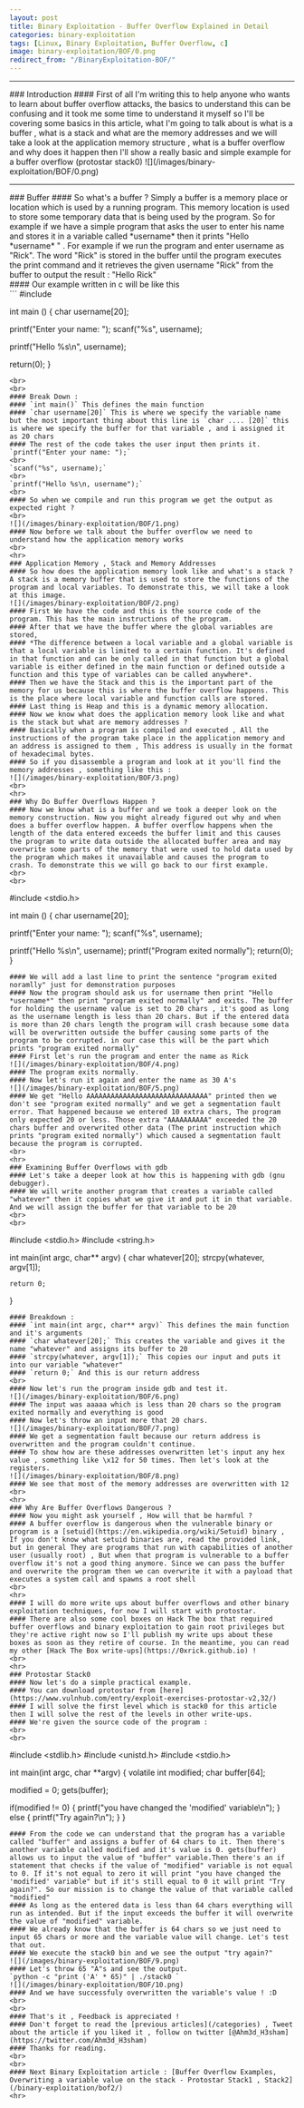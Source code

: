 ```yaml
---
layout: post
title: Binary Exploitation - Buffer Overflow Explained in Detail
categories: binary-exploitation
tags: [Linux, Binary Exploitation, Buffer Overflow, c]
image: binary-exploitation/BOF/0.png
redirect_from: "/BinaryExploitation-BOF/"
---
```


<hr>
### Introduction
#### First of all I'm writing this to help anyone who wants to learn about buffer overflow attacks, the basics to understand this can be confusing and it took me some time to understand it myself so I'll be covering some basics in this article, what I'm going to talk about is what is a buffer , what is a stack and what are the memory addresses and we will take a look at the application memory structure , what is a buffer overflow and why does it happen then I'll show a really basic and simple example for a buffer overflow (protostar stack0)
![](/images/binary-exploitation/BOF/0.png)
<br>
<hr>
### Buffer
#### So what's a buffer ? Simply a buffer is a memory place or location which is used by a running program. This memory location is used to store some temporary data that is being used by the program. So for example if we have a simple program that asks the user to enter his name and stores it in a variable called *username* then it prints "Hello *username* " . For example if we run the program and enter username as "Rick". The word "Rick" is stored in the buffer until the program executes the print command and it retrieves the given username "Rick" from the buffer to output the result : "Hello Rick"
<br>
#### Our example written in c will be like this 
<br>
```
#include <stdio.h>

int main () {
   char username[20];

   printf("Enter your name: ");
   scanf("%s", username);

   printf("Hello %s\n", username);
   
   return(0);
}
```
<br>
<br>
#### Break Down :
#### `int main()` This defines the main function
#### `char username[20]` This is where we specify the variable name but the most important thing about this line is `char .... [20]` this is where we specify the buffer for that variable , and i assigned it as 20 chars
#### The rest of the code takes the user input then prints it.
`printf("Enter your name: ");` 
<br>
`scanf("%s", username);`
<br>
`printf("Hello %s\n, username");`
<br>
#### So when we compile and run this program we get the output as expected right ?
<br>
![](/images/binary-exploitation/BOF/1.png)
#### Now before we talk about the buffer overflow we need to understand how the application memory works
<br>
<hr>
### Application Memory , Stack and Memory Addresses
#### So how does the application memory look like and what's a stack ? A stack is a memory buffer that is used to store the functions of the program and local variables. To demonstrate this, we will take a look at this image.
![](/images/binary-exploitation/BOF/2.png)
#### First We have the code and this is the source code of the program. This has the main instructions of the program.
#### After that we have the buffer where the global variables are stored,
#### *The difference between a local variable and a global variable is that a local variable is limited to a certain function. It's defined in that function and can be only called in that function but a global variable is either defined in the main function or defined outside a function and this type of variables can be called anywhere*.
#### Then we have the Stack and this is the important part of the memory for us because this is where the buffer overflow happens. This is the place where local variable and function calls are stored.
#### Last thing is Heap and this is a dynamic memory allocation.
#### Now we know what does the application memory look like and what is the stack but what are memory addresses ?
#### Basically when a program is compiled and executed , All the instructions of the program take place in the application memory and an address is assigned to them , This address is usually in the format of hexadecimal bytes.
#### So if you disassemble a program and look at it you'll find the memory addresses , something like this :
![](/images/binary-exploitation/BOF/3.png)
<br>
<hr>
### Why Do Buffer Overflows Happen ?
#### Now we know what is a buffer and we took a deeper look on the memory construction. Now you might already figured out why and when does a buffer overflow happen. A buffer overflow happens when the length of the data entered exceeds the buffer limit and this causes the program to write data outside the allocated buffer area and may overwrite some parts of the memory that were used to hold data used by the program which makes it unavailable and causes the program to crash. To demonstrate this we will go back to our first example.
<br>
<br>
```
#include <stdio.h>

int main () {
   char username[20];

   printf("Enter your name: ");
   scanf("%s", username);

   printf("Hello %s\n", username);
   printf("Program exited normally");
   return(0);
}
```
#### We will add a last line to print the sentence "program exited noramlly" just for demonstration purposes
#### Now the program should ask us for username then print "Hello *username*" then print "program exited normally" and exits. The buffer for holding the username value is set to 20 chars , it's good as long as the username length is less than 20 chars. But if the entered data is more than 20 chars length the program will crash because some data will be overwritten outside the buffer causing some parts of the program to be corrupted. in our case this will be the part which prints "program exited normally"
#### First let's run the program and enter the name as Rick
![](/images/binary-exploitation/BOF/4.png)
#### The program exits normally.
#### Now let's run it again and enter the name as 30 A's 
![](/images/binary-exploitation/BOF/5.png)
#### We get "Hello AAAAAAAAAAAAAAAAAAAAAAAAAAAAAA" printed then we don't see "program exited normally" and we get a segmentation fault error. That happened because we entered 10 extra chars, The program only expected 20 or less. Those extra "AAAAAAAAAA" exceeded the 20 chars buffer and overwrited other data (The print instruction which prints "program exited normally") which caused a segmentation fault because the program is corrupted.
<br>
<hr>
### Examining Buffer Overflows with gdb
#### Let's take a deeper look at how this is happening with gdb (gnu debugger).
#### We will write another program that creates a variable called "whatever" then it copies what we give it and put it in that variable. And we will assign the buffer for that variable to be 20
<br>
<br>
```
#include <stdio.h>
#include <string.h>

int main(int argc, char** argv)
{
	char whatever[20];
	strcpy(whatever, argv[1]);

	return 0;
}
```
#### Breakdown :
#### `int main(int argc, char** argv)` This defines the main function and it's arguments
#### `char whatever[20];` This creates the variable and gives it the name "whatever" and assigns its buffer to 20 
#### `strcpy(whatever, argv[1]);` This copies our input and puts it into our variable "whatever"
#### `return 0;` And this is our return address
<br>
#### Now let's run the program inside gdb and test it.
![](/images/binary-exploitation/BOF/6.png)
#### The input was aaaaa which is less than 20 chars so the program exited normally and everything is good 
#### Now let's throw an input more that 20 chars.
![](/images/binary-exploitation/BOF/7.png)
#### We get a segmentation fault because our return address is overwritten and the program couldn't continue.
#### To show how are these addresses overwritten let's input any hex value , something like \x12 for 50 times. Then let's look at the registers.
![](/images/binary-exploitation/BOF/8.png)
#### We see that most of the memory addresses are overwritten with 12
<br>
<hr>
### Why Are Buffer Overflows Dangerous ?
#### Now you might ask yourself , How will that be harmful ?
#### A buffer overflow is dangerous when the vulnerable binary or program is a [setuid](https://en.wikipedia.org/wiki/Setuid) binary , If you don't know what setuid binaries are, read the provided link, but in general They are programs that run with capabilities of another user (usually root) , But when that program is vulnerable to a buffer overflow it's not a good thing anymore. Since we can pass the buffer and overwrite the program then we can overwrite it with a payload that executes a system call and spawns a root shell
<br>
<hr>
#### I will do more write ups about buffer overflows and other binary exploitation techniques, for now I will start with protostar.
#### There are also some cool boxes on Hack The box that required buffer overflows and binary exploitation to gain root privileges but they're active right now so I'll publish my write ups about these boxes as soon as they retire of course. In the meantime, you can read my other [Hack The Box write-ups](https://0xrick.github.io) !
<br>
<hr>
### Protostar Stack0
#### Now let's do a simple practical example.
#### You can download protostar from [here](https://www.vulnhub.com/entry/exploit-exercises-protostar-v2,32/)
#### I will solve the first level which is stack0 for this article then I will solve the rest of the levels in other write-ups.
#### We're given the source code of the program :
<br>
<br>
```
#include <stdlib.h>
#include <unistd.h>
#include <stdio.h>

int main(int argc, char **argv)
{
 volatile int modified;
 char buffer[64];

 modified = 0;
 gets(buffer);

 if(modified != 0) {
  printf("you have changed the 'modified' variable\n");
 } else {
  printf("Try again?\n");
 }
}
```
#### From the code we can understand that the program has a variable called "buffer" and assigns a buffer of 64 chars to it. Then there's another variable called modified and it's value is 0. gets(buffer) allows us to input the value of "buffer" variable.Then there's an if statement that checks if the value of "modified" variable is not equal to 0. If it's not equal to zero it will print "you have changed the 'modified' variable" but if it's still equal to 0 it will print "Try again?". So our mission is to change the value of that variable called "modified"
#### As long as the entered data is less than 64 chars everything will run as intended. But if the input exceeds the buffer it will overwrite the value of "modified" variable.
#### We already know that the buffer is 64 chars so we just need to input 65 chars or more and the variable value will change. Let's test that out.
#### We execute the stack0 bin and we see the output "try again?"
![](/images/binary-exploitation/BOF/9.png)
#### Let's throw 65 "A"s and see the output.
`python -c "print ('A' * 65)" | ./stack0 `
![](/images/binary-exploitation/BOF/10.png)
#### And we have successfuly overwritten the variable's value ! :D
<br>
<br>
#### That's it , Feedback is appreciated !
#### Don't forget to read the [previous articles](/categories) , Tweet about the article if you liked it , follow on twitter [@Ahm3d_H3sham](https://twitter.com/Ahm3d_H3sham)
#### Thanks for reading.
<br>
<br>
#### Next Binary Exploitation article : [Buffer Overflow Examples, Overwriting a variable value on the stack - Protostar Stack1 , Stack2](/binary-exploitation/bof2/)
<hr>